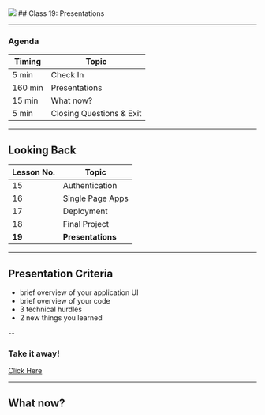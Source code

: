 

<img src="https://ga-core.s3.amazonaws.com/production/uploads/program/default_image/5225/JS-logo-official.png" style="max-width: 100px; border: none; box-shadow: none" />
## Class 19: Presentations

---
### Agenda
| Timing  | Topic                                    |
| ------  | ---------------------------------------- |
| 5  min  | Check In                                 |
| 160 min | Presentations                            |
| 15 min  | What now?                                |
| 5  min  | Closing Questions & Exit                 |

---
## Looking Back
| Lesson No. |        Topic             |
| ---------- | -----------------------  |
|     15     |   Authentication         |
|     16     |   Single Page Apps       |
|     17     |   Deployment             |
|     18     |   Final Project          |
|   **19**   | **Presentations**        |


---
## Presentation Criteria
- brief overview of your application UI
- brief overview of your code
- 3 technical hurdles
- 2 new things you learned

--
### Take it away!
[Click Here](https://ga-students.github.io/JS-DC-3/19-presentations/app/)

---
## What now?

